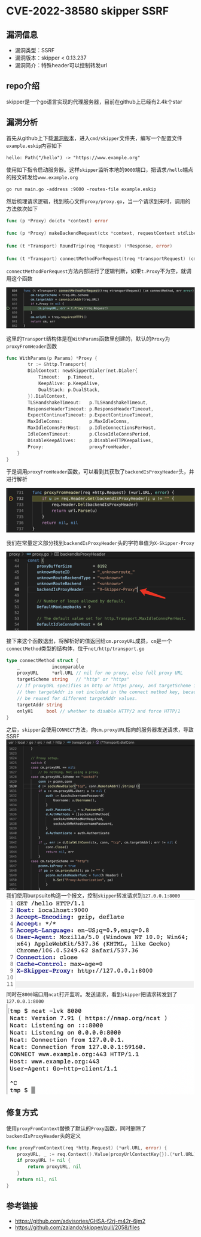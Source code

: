 # CVE-2022-38580 skipper SSRF

## 漏洞信息
- 漏洞类型：SSRF
- 漏洞版本：skipper < 0.13.237
- 漏洞简介：特殊header可以控制转发url

## repo介绍
skipper是一个go语言实现的代理服务器，目前在github上已经有2.4k个star

## 漏洞分析
首先从github上下载[漏洞版本](https://github.com/zalando/skipper/releases/tag/v0.13.236)，进入`cmd/skipper`文件夹，编写一个配置文件`example.eskip`内容如下
```
hello: Path("/hello") -> "https://www.example.org"
```
使用如下指令启动服务器。这样`skipper`监听本地的`9000`端口，把请求`/hello`端点的报文转发给`www.example.org`
```
go run main.go -address :9000 -routes-file example.eskip
```
然后梳理请求逻辑，找到核心文件`proxy/proxy.go`，当一个请求到来时，调用的方法依次如下
```go
func (p *Proxy) do(ctx *context) error

func (p *Proxy) makeBackendRequest(ctx *context, requestContext stdlibcontext.Context) (*http.Response, *proxyError)

func (t *Transport) RoundTrip(req *Request) (*Response, error)

func (t *Transport) connectMethodForRequest(treq *transportRequest) (cm connectMethod, err error)
```
`connectMethodForRequest`方法内部进行了逻辑判断，如果`t.Proxy`不为空，就调用这个函数

![image](images/1.png)

这里的`Transport`结构体是在`WithParams`函数里创建的，默认的`Proxy`为`proxyFromHeader`函数
```go
func WithParams(p Params) *Proxy {
    	tr := &http.Transport{
		DialContext: newSkipperDialer(net.Dialer{
			Timeout:   p.Timeout,
			KeepAlive: p.KeepAlive,
			DualStack: p.DualStack,
		}).DialContext,
		TLSHandshakeTimeout:   p.TLSHandshakeTimeout,
		ResponseHeaderTimeout: p.ResponseHeaderTimeout,
		ExpectContinueTimeout: p.ExpectContinueTimeout,
		MaxIdleConns:          p.MaxIdleConns,
		MaxIdleConnsPerHost:   p.IdleConnectionsPerHost,
		IdleConnTimeout:       p.CloseIdleConnsPeriod,
		DisableKeepAlives:     p.DisableHTTPKeepalives,
		Proxy:                 proxyFromHeader,
	}
}
```
于是调用`proxyFromHeader`函数，可以看到其获取了`backendIsProxyHeader`头，并进行解析

![image](images/2.png)

我们在常量定义部分找到`backendIsProxyHeader`头的字符串值为`X-Skipper-Proxy`

![image](images/3.png)

接下来这个函数退出，将解析好的值返回给`cm.proxyURL`成员，`cm`是一个`connectMethod`类型的结构体，位于`net/http/transport.go`
```go
type connectMethod struct {
	_            incomparable
	proxyURL     *url.URL // nil for no proxy, else full proxy URL
	targetScheme string   // "http" or "https"
	// If proxyURL specifies an http or https proxy, and targetScheme is http (not https),
	// then targetAddr is not included in the connect method key, because the socket can
	// be reused for different targetAddr values.
	targetAddr string
	onlyH1     bool // whether to disable HTTP/2 and force HTTP/1
}
```
之后，`skipper`会使用`CONNECT`方法，向`cm.proxyURL`指向的服务器发送请求，导致SSRF
![image](images/4.png)
我们使用burpsuite构造一个报文，控制`skipper`转发请求到`127.0.0.1:8000`
![image](images/5.png)
同时在`8000`端口用`ncat`打开监听。发送请求，看到`skipper`把请求转发到了`127.0.0.1:8000`
![image](images/6.png)

## 修复方式
使用`proxyFromContext`替换了默认的`Proxy`函数，同时删除了`backendIsProxyHeader`头的定义
```go
func proxyFromContext(req *http.Request) (*url.URL, error) {
	proxyURL, _ := req.Context().Value(proxyUrlContextKey{}).(*url.URL)
	if proxyURL != nil {
		return proxyURL, nil
	}
	return nil, nil
}
```

## 参考链接
- https://github.com/advisories/GHSA-f2rj-m42r-6jm2
- https://github.com/zalando/skipper/pull/2058/files